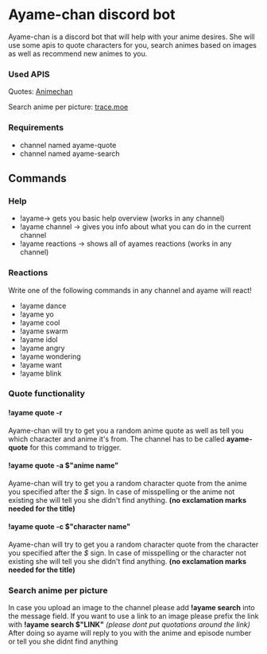 # Ayame-chan discord bot

Ayame-chan is a discord bot that will help with your anime desires. She will use some apis to quote characters for you, search animes based on images as well as recommend new animes to you.

<!-- [Invite Link](https://discord.com/api/oauth2/authorize?client_id=1038809073652609145&permissions=534723950656&scope=bot) -->

### Used APIS
Quotes: [Animechan](https://animechan.vercel.app)

Search anime per picture: [trace.moe](https://soruly.github.io/trace.moe-api/#/)

### Requirements
- channel named ayame-quote
- channel named ayame-search


## Commands

### Help
- !ayame-> gets you basic help overview (works in any channel)
- !ayame channel -> gives you info about what you can do in the current channel
- !ayame reactions -> shows all of ayames reactions (works in any channel)

### Reactions
Write one of the following commands in any channel and ayame will react!
- !ayame dance
- !ayame yo
- !ayame cool
- !ayame swarm
- !ayame idol
- !ayame angry
- !ayame wondering
- !ayame want
- !ayame blink


### Quote functionality

#### !ayame quote -r
Ayame-chan will try to get you a random anime quote as well as tell you which character and anime it's from. The channel has to be called **ayame-quote** for this command to trigger.

#### !ayame quote -a $"anime name"
Ayame-chan will try to get you a random character quote from the anime you specified after the _$_ sign. In case of misspelling or the anime not existing she will tell you she didn't find anything. **(no exclamation marks needed for the title)**

#### !ayame quote -c $"character name"
Ayame-chan will try to get you a random character quote from the character you specified after the _$_ sign. In case of misspelling or the character not existing she will tell you she didn't find anything. **(no exclamation marks needed for the title)**


### Search anime per picture
In case you upload an image to the channel please add **!ayame search** into the message field.
If you want to use a link to an image please prefix the link with **!ayame search $"LINK"** _(please dont put quotations around the link)_
After doing so ayame will reply to you with the anime and episode number or tell you she didnt find anything

